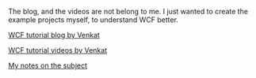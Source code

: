 The blog, and the videos are not belong to me. 
I just wanted to create the example projects myself, to understand WCF better.

[WCF tutorial blog by Venkat](http://csharp-video-tutorials.blogspot.co.uk/p/wcf-tutorial.html)

[WCF tutorial videos by Venkat](https://www.youtube.com/playlist?list=PL6n9fhu94yhVxEyaRMaMN_-qnDdNVGsL1)

[My notes on the subject](https://docs.google.com/document/d/1TLkq6U1cxQhBHMqxxmxc_hA-gw7X_EJvN8kcOFb0exg/edit?usp=sharing)
